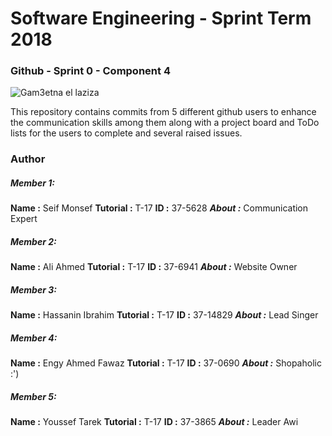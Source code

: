 # **Software Engineering - Sprint Term 2018**
### Github - Sprint 0 - Component 4
![Gam3etna el laziza](https://static.cronj.com/img/mean-stack/hire-mean-stack-developers.png)

This repository contains commits from 5 different github users to enhance the communication skills among them along with a project board and ToDo lists for the users to complete and several raised issues.

### Author
##### Member 1:
**Name :** Seif Monsef
**Tutorial :** T-17
**ID :** 37-5628
***About :*** Communication Expert

##### Member 2:
**Name :** Ali Ahmed
**Tutorial :** T-17
**ID :** 37-6941
***About :*** Website Owner

##### Member 3:
**Name :** Hassanin Ibrahim
**Tutorial :** T-17
**ID :** 37-14829
***About :*** Lead Singer

##### Member 4:
**Name :** Engy Ahmed Fawaz
**Tutorial :** T-17
**ID :** 37-0690
***About :*** Shopaholic :') 

##### Member 5:
**Name :** Youssef Tarek
**Tutorial :** T-17
**ID :** 37-3865
***About :*** Leader Awi
